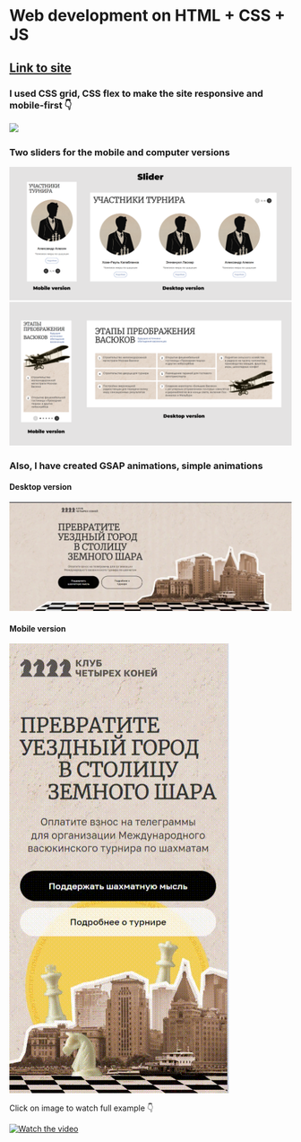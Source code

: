 <h1> Web development on HTML + CSS + JS</h1>
<h2><a href="https://liubov5.github.io/chessClubSite/" target="_blank">Link to site</a></h2>
<h3>I used CSS grid, CSS flex to make the site responsive and mobile-first 👇 </h3>
<img src="css-grid-min.gif">

<h3>Two sliders for the mobile  and computer versions</h3>
<img src="slider.png">
<img src="slider2.png">

<h3>Also, I have created GSAP animations, simple animations</h3>
<h4>Desktop version</h4>
<img src="desktop_version_animation.gif">
 <h4>Mobile version</h4>   
<img src="mobile_version_animation.gif">
  
<p>Click on image to watch full example 👇 </p>

[![Watch the video](https://img.youtube.com/vi/i3BPghgLeTY/maxresdefault.jpg)](https://youtu.be/i3BPghgLeTY)
